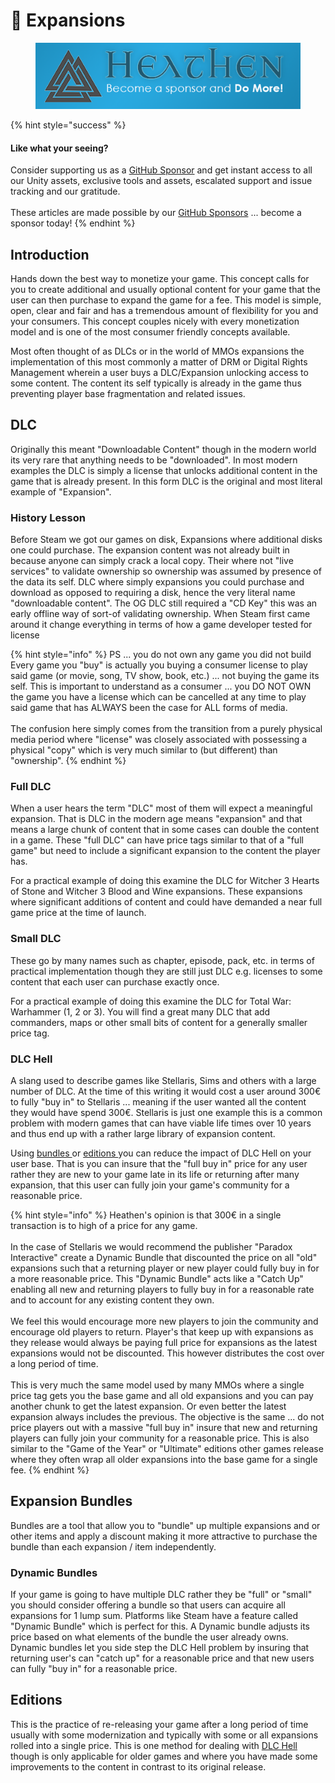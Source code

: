 # 🤑 Expansions

<figure><img src="../../../../../.gitbook/assets/512x128 Sponsor Banner.png" alt="Become a sponsor and Do More"><figcaption></figcaption></figure>

{% hint style="success" %}
#### Like what your seeing?

Consider supporting us as a [GitHub Sponsor](../../../../become-a-sponsor.md) and get instant access to all our Unity assets, exclusive tools and assets, escalated support and issue tracking and our gratitude.\
\
These articles are made possible by our [GitHub Sponsors](https://github.com/sponsors/heathen-engineering) ... become a sponsor today!
{% endhint %}

## Introduction

Hands down the best way to monetize your game. This concept calls for you to create additional and usually optional content for your game that the user can then purchase to expand the game for a fee. This model is simple, open, clear and fair and has a tremendous amount of flexibility for you and your consumers. This concept couples nicely with every monetization model and is one of the most consumer friendly concepts available.

Most often thought of as DLCs or in the world of MMOs expansions the implementation of this most commonly a matter of DRM or Digital Rights Management wherein a user buys a DLC/Expansion unlocking access to some content. The content its self typically is already in the game thus preventing player base fragmentation and related issues.

## DLC

Originally this meant "Downloadable Content" though in the modern world its very rare that anything needs to be "downloaded". In most modern examples the DLC is simply a license that unlocks additional content in the game that is already present. In this form DLC is the original and most literal example of "Expansion".

### History Lesson

Before Steam we got our games on disk, Expansions where additional disks one could purchase. The expansion content was not already built in because anyone can simply crack a local copy. Their where not "live services" to validate ownership so ownership was assumed by presence of the data its self. DLC where simply expansions you could purchase and download as opposed to requiring a disk, hence the very literal name "downloadable content". The OG DLC still required a "CD Key" this was an early offline way of sort-of validating ownership. When Steam first came around it change everything in terms of how a game developer tested for license

{% hint style="info" %}
PS ... you do not own any game you did not build\
Every game you "buy" is actually you buying a consumer license to play said game (or movie, song, TV show, book, etc.) ... not buying the game its self. This is important to understand as a consumer ... you DO NOT OWN the game you have a license which can be cancelled at any time to play said game that has ALWAYS been the case for ALL forms of media.\
\
The confusion here simply comes from the transition from a purely physical media period where "license" was closely associated with possessing a physical "copy" which is very much similar to (but different) than "ownership".
{% endhint %}

### Full DLC

When a user hears the term "DLC" most of them will expect a meaningful expansion. That is DLC in the modern age means "expansion" and that means a large chunk of content that in some cases can double the content in a game. These "full DLC" can have price tags similar to that of a "full game" but need to include a significant expansion to the content the player has.

For a practical example of doing this examine the DLC for Witcher 3 Hearts of Stone and Witcher 3 Blood and Wine expansions. These expansions where significant additions of content and could have demanded a near full game price at the time of launch.

### Small DLC

These go by many names such as chapter, episode, pack, etc. in terms of practical implementation though they are still just DLC e.g. licenses to some content that each user can purchase exactly once.&#x20;

For a practical example of doing this examine the DLC for Total War: Warhammer (1, 2 or 3). You will find a great many DLC that add commanders, maps or other small bits of content for a generally smaller price tag.

### DLC Hell

A slang used to describe games like Stellaris, Sims and others with a large number of DLC. At the time of this writing it would cost a user around 300€ to fully "buy in" to Stellaris ... meaning if the user wanted all the content they would have spend 300€. Stellaris is just one example this is a common problem with modern games that can have viable life times over 10 years and thus end up with a rather large library of expansion content.

Using [bundles ](expansions.md#bundles)or [editions ](expansions.md#undefined)you can reduce the impact of DLC Hell on your user base. That is you can insure that the "full buy in" price for any user rather they are new to your game late in its life or returning after many expansion, that this user can fully join your game's community for a reasonable price.

{% hint style="info" %}
Heathen's opinion is that 300€ in a single transaction is to high of a price for any game.\
\
In the case of Stellaris we would recommend the publisher "Paradox Interactive" create a Dynamic Bundle that discounted the price on all "old" expansions such that a returning player or new player could fully buy in for a more reasonable price. This "Dynamic Bundle" acts like a "Catch Up" enabling all new and returning players to fully buy in for a reasonable rate and to account for any existing content they own.\
\
We feel this would encourage more new players to join the community and encourage old players to return. Player's that keep up with expansions as they release would always be paying full price for expansions as the latest expansions would not be discounted. This however distributes the cost over a long period of time.\
\
This is very much the same model used by many MMOs where a single price tag gets you the base game and all old expansions and you can pay another chunk to get the latest expansion. Or even better the latest expansion always includes the previous. The objective is the same ... do not price players out with a massive "full buy in" insure that new and returning players can fully join your community for a reasonable price. This is also similar to the "Game of the Year" or "Ultimate" editions other games release where they often wrap all older expansions into the base game for a single fee.
{% endhint %}

## Expansion Bundles

Bundles are a tool that allow you to "bundle" up multiple expansions and or other items and apply a discount making it more attractive to purchase the bundle than each expansion / item independently.

### Dynamic Bundles

If your game is going to have multiple DLC rather they be "full" or "small" you should consider offering a bundle so that users can acquire all expansions for 1 lump sum. Platforms like Steam have a feature called "Dynamic Bundle" which is perfect for this. A Dynamic bundle adjusts its price based on what elements of the bundle the user already owns. Dynamic bundles let you side step the DLC Hell problem by insuring that returning user's can "catch up" for a reasonable price and that new users can fully "buy in" for a reasonable price.

## Editions

This is the practice of re-releasing your game after a long period of time usually with some modernization and typically with some or all expansions rolled into a single price. This is one method for dealing with [DLC Hell](expansions.md#dlc-hell) though is only applicable for older games and where you have made some improvements to the content in contrast to its original release.
